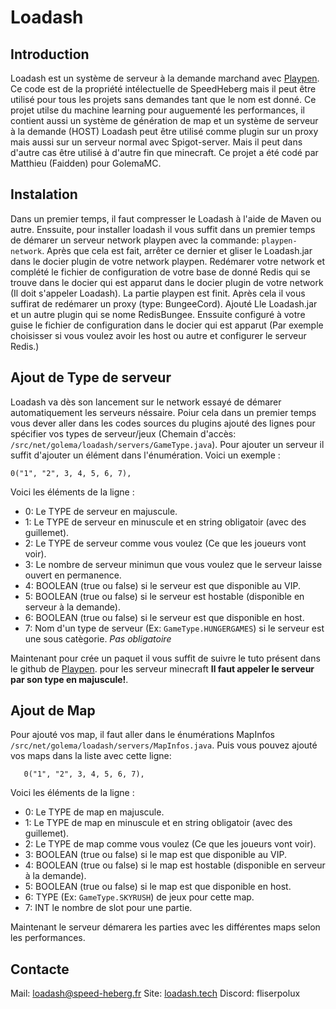 # Loadash

Introduction
--
Loadash est un système de serveur à la demande marchand avec [Playpen](https://github.com/PlayPen). Ce code est de la propriété intélectuelle de SpeedHeberg mais il peut être utilisé pour tous les projets sans demandes tant que le nom est donné. Ce projet utilse du machine learning pour auguementé les performances, il contient aussi un système de génération de map et un système de serveur à la demande (HOST) Loadash peut être utilisé comme plugin sur un proxy mais aussi sur un serveur normal avec Spigot-server. Mais il peut dans d'autre cas être utilisé à d'autre fin que minecraft. Ce projet a été codé par Matthieu (Faidden) pour GolemaMC.

Instalation
--
Dans un premier temps, il faut compresser le Loadash à l'aide de Maven ou autre. Enssuite, pour installer loadash il vous suffit dans un premier temps de démarer un serveur network playpen avec la commande: `playpen-network`. Après que cela est fait, arrêter ce dernier et gliser le Loadash.jar dans le docier plugin de votre network playpen. Redémarer votre network et complété le fichier de configuration de votre base de donné Redis qui se trouve dans le docier qui est apparut dans le docier plugin de votre network (Il doit s'appeler Loadash). La partie playpen est finit. Après cela il vous suffirat de redémarer un proxy (type: BungeeCord). Ajouté Lle Loadash.jar et un autre plugin qui se nome RedisBungee. Enssuite configuré à votre guise le fichier de configuration dans le docier qui est apparut (Par exemple choisisser si vous voulez avoir les host ou autre et configurer le serveur Redis.)

Ajout de Type de serveur
--
Loadash va dès son lancement sur le network essayé de démarer automatiquement les serveurs néssaire. Poiur cela dans un premier temps vous dever aller dans les codes sources du plugins ajouté des lignes pour spécifier vos types de serveur/jeux (Chemain d'accès: `/src/net/golema/loadash/servers/GameType.java`). Pour ajouter un serveur il suffit d'ajouter un élément dans l'énumération. Voici un exemple : 

`0("1", "2", 3, 4, 5, 6, 7),`

Voici les éléments de la ligne :
- 0: Le TYPE de serveur en majuscule.
- 1: Le TYPE de serveur en minuscule et en string obligatoir (avec des guillemet).
- 2: Le TYPE de serveur comme vous voulez (Ce que les joueurs vont voir).
- 3: Le nombre de serveur minimun que vous voulez que le serveur laisse ouvert en permanence.
- 4: BOOLEAN (true ou false) si le serveur est que disponible au VIP.
- 5: BOOLEAN (true ou false) si le serveur est hostable (disponible en serveur à la demande).
- 6: BOOLEAN (true ou false) si le serveur est que disponible en host.
- 7: Nom d'un type de serveur (Ex: `GameType.HUNGERGAMES`) si le serveur est une sous catègorie. *Pas obligatoire*

Maintenant pour crée un paquet il vous suffit de suivre le tuto présent dans le github de [Playpen](https://github.com/PlayPen). pour les serveur minecraft **Il faut appeler le serveur par son type en majuscule!**.

Ajout de Map
--
Pour ajouté vos map, il faut aller dans le énumérations MapInfos `/src/net/golema/loadash/servers/MapInfos.java`. Puis vous pouvez ajouté vos maps dans la liste avec cette ligne:

`	0("1", "2", 3, 4, 5, 6, 7),`

Voici les éléments de la ligne :
- 0: Le TYPE de map en majuscule.
- 1: Le TYPE de map en minuscule et en string obligatoir (avec des guillemet).
- 2: Le TYPE de map comme vous voulez (Ce que les joueurs vont voir).
- 3: BOOLEAN (true ou false) si le map est que disponible au VIP.
- 4: BOOLEAN (true ou false) si le map est hostable (disponible en serveur à la demande).
- 5: BOOLEAN (true ou false) si le map est que disponible en host.
- 6: TYPE (Ex: `GameType.SKYRUSH`) de jeux pour cette map.
- 7: INT le nombre de slot pour une partie.

Maintenant le serveur démarera les parties avec les différentes maps selon les performances.

Contacte
--
Mail: loadash@speed-heberg.fr
Site: [loadash.tech](https://loadash.tech/)
Discord: fliserpolux
